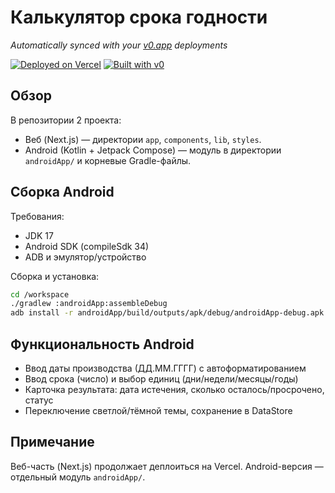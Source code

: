 # Калькулятор срока годности

*Automatically synced with your [v0.app](https://v0.app) deployments*

[![Deployed on Vercel](https://img.shields.io/badge/Deployed%20on-Vercel-black?style=for-the-badge&logo=vercel)](https://vercel.com/chestergodalive-2654s-projects/v0-product-expiration-calculator)
[![Built with v0](https://img.shields.io/badge/Built%20with-v0.app-black?style=for-the-badge)](https://v0.app/chat/projects/CnKuMM7Iekh)

## Обзор

В репозитории 2 проекта:

- Веб (Next.js) — директории `app`, `components`, `lib`, `styles`.
- Android (Kotlin + Jetpack Compose) — модуль в директории `androidApp/` и корневые Gradle-файлы.

## Сборка Android

Требования:

- JDK 17
- Android SDK (compileSdk 34)
- ADB и эмулятор/устройство

Сборка и установка:

```bash
cd /workspace
./gradlew :androidApp:assembleDebug
adb install -r androidApp/build/outputs/apk/debug/androidApp-debug.apk
```

## Функциональность Android

- Ввод даты производства (ДД.ММ.ГГГГ) с автоформатированием
- Ввод срока (число) и выбор единиц (дни/недели/месяцы/годы)
- Карточка результата: дата истечения, сколько осталось/просрочено, статус
- Переключение светлой/тёмной темы, сохранение в DataStore

## Примечание

Веб-часть (Next.js) продолжает деплоиться на Vercel. Android-версия — отдельный модуль `androidApp/`.
